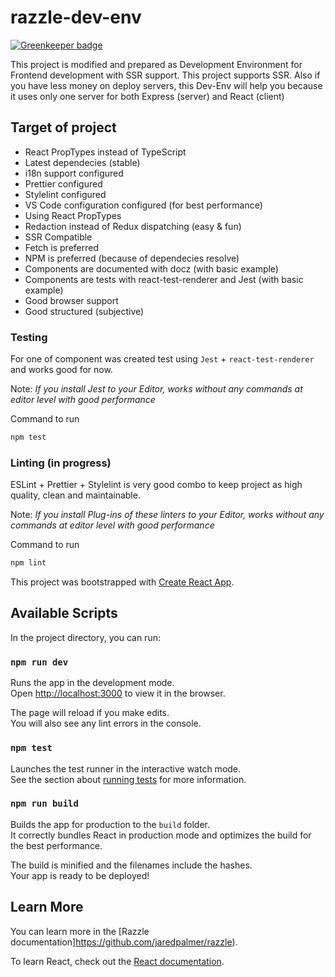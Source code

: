 # razzle-dev-env

[![Greenkeeper badge](https://badges.greenkeeper.io/dalisoft/razzle-dev-env.svg)](https://greenkeeper.io/)

This project is modified and prepared as Development Environment for Frontend development with SSR support. This project supports SSR. Also if you have less money on deploy servers, this Dev-Env will help you because it uses only one server for both Express (server) and React (client)

## Target of project

- React PropTypes instead of TypeScript
- Latest dependecies (stable)
- i18n support configured
- Prettier configured
- Stylelint configured
- VS Code configuration configured (for best performance)
- Using React PropTypes
- Redaction instead of Redux dispatching (easy & fun)
- SSR Compatible
- Fetch is preferred
- NPM is preferred (because of dependecies resolve)
- Components are documented with docz (with basic example)
- Components are tests with react-test-renderer and Jest (with basic example)
- Good browser support
- Good structured (subjective)

### Testing

For one of component was created test using `Jest` + `react-test-renderer` and works good for now.

Note: _If you install Jest to your Editor, works without any commands at editor level with good performance_

Command to run

```bash
npm test
```

### Linting (in progress)

ESLint + Prettier + Stylelint is very good combo to keep project as high quality, clean and maintainable.

Note: _If you install Plug-ins of these linters to your Editor, works without any commands at editor level with good performance_

Command to run

```bash
npm lint
```

This project was bootstrapped with [Create React App](https://github.com/facebook/create-react-app).

## Available Scripts

In the project directory, you can run:

### `npm run dev`

Runs the app in the development mode.<br>
Open [http://localhost:3000](http://localhost:3000) to view it in the browser.

The page will reload if you make edits.<br>
You will also see any lint errors in the console.

### `npm test`

Launches the test runner in the interactive watch mode.<br>
See the section about [running tests](https://facebook.github.io/create-react-app/docs/running-tests) for more information.

### `npm run build`

Builds the app for production to the `build` folder.<br>
It correctly bundles React in production mode and optimizes the build for the best performance.

The build is minified and the filenames include the hashes.<br>
Your app is ready to be deployed!

## Learn More

You can learn more in the [Razzle documentation]https://github.com/jaredpalmer/razzle).

To learn React, check out the [React documentation](https://reactjs.org/).
